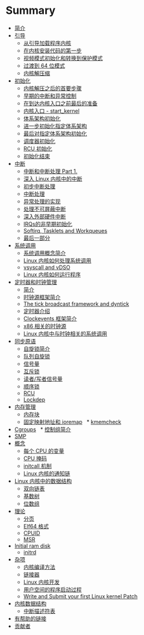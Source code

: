 # Summary

* [简介](README.md)
* [引导](Booting/README.md)
   * [从引导加载程序内核](Booting/linux-bootstrap-1.md)
   * [在内核安装代码的第一步](Booting/linux-bootstrap-2.md)
   * [视频模式初始化和转换到保护模式](Booting/linux-bootstrap-3.md)
   * [过渡到 64 位模式](Booting/linux-bootstrap-4.md)
   * [内核解压缩](Booting/linux-bootstrap-5.md)
* [初始化](Initialization/README.md)
   * [内核解压之后的首要步骤](Initialization/linux-initialization-1.md)
   * [早期的中断和异常控制](Initialization/linux-initialization-2.md)
   * [在到达内核入口之前最后的准备](Initialization/linux-initialization-3.md)
   * [内核入口 - start_kernel](Initialization/linux-initialization-4.md)
   * [体系架构初始化](Initialization/linux-initialization-5.md)
   * [进一步初始化指定体系架构](Initialization/linux-initialization-6.md)
   * [最后对指定体系架构初始化](Initialization/linux-initialization-7.md)
   * [调度器初始化](Initialization/linux-initialization-8.md)
   * [RCU 初始化](Initialization/linux-initialization-9.md)
   * [初始化结束](Initialization/linux-initialization-10.md)
* [中断](Interrupts/README.md)
   * [中断和中断处理 Part 1.](Interrupts/interrupts-1.md)
   * [深入 Linux 内核中的中断](Interrupts/interrupts-2.md)
   * [初步中断处理](Interrupts/interrupts-3.md)
   * [中断处理](Interrupts/interrupts-4.md)
   * [异常处理的实现](Interrupts/interrupts-5.md)
   * [处理不可屏蔽中断](Interrupts/interrupts-6.md)
   * [深入外部硬件中断](Interrupts/interrupts-7.md)
   * [IRQs的非早期初始化](Interrupts/interrupts-8.md)
   * [Softirq, Tasklets and Workqueues](Interrupts/interrupts-9.md)
   * [最后一部分](Interrupts/interrupts-10.md)
* [系统调用](SysCall/README.md)
    * [系统调用概念简介](SysCall/syscall-1.md)
    * [Linux 内核如何处理系统调用](SysCall/syscall-2.md)
    * [vsyscall and vDSO](SysCall/syscall-3.md)
    * [Linux 内核如何运行程序](SysCall/syscall-4.md)
* [定时器和时钟管理](Timers/README.md)
    * [简介](Timers/timers-1.md)
    * [时钟源框架简介](Timers/timers-2.md)
    * [The tick broadcast framework and dyntick](Timers/timers-3.md)
    * [定时器介绍](Timers/timers-4.md)
    * [Clockevents 框架简介](Timers/timers-5.md)
    * [x86 相关的时钟源](Timers/timers-6.md)
    * [Linux 内核中与时钟相关的系统调用](Timers/timers-7.md)
* [同步原语](SyncPrim/README.md)
    * [自旋锁简介](SyncPrim/sync-1.md)
    * [队列自旋锁](SyncPrim/sync-2.md)
    * [信号量](SyncPrim/sync-3.md)
    * [互斥锁](SyncPrim/sync-4.md)
    * [读者/写者信号量](SyncPrim/sync-5.md)
    * [顺序锁](SyncPrim/sync-6.md)
    * [RCU]()
    * [Lockdep]()
* [内存管理](MM/README.md)
   * [内存块](MM/linux-mm-1.md)
   * [固定映射地址和 ioremap](MM/linux-mm-2.md)
   * [kmemcheck](MM/linux-mm-3.md)
* [Cgroups](Cgroups/README.md)
   * [控制组简介](Cgroups/cgroups1.md)
* [SMP]()
* [概念](Concepts/README.md)
   * [每个 CPU 的变量](Concepts/per-cpu.md)
   * [CPU 掩码](Concepts/cpumask.md)
   * [initcall 机制](Concepts/initcall.md)
   * [Linux 内核的通知链](Concepts/notification_chains.md)
* [Linux 内核中的数据结构](DataStructures/README.md)
   * [双向链表](DataStructures/dlist.md)
   * [基数树](DataStructures/radix-tree.md)
   * [位数组](DataStructures/bitmap.md)
* [理论](Theory/README.md)
   * [分页](Theory/Paging.md)
   * [Elf64 格式](Theory/ELF.md)
   * [CPUID]()
   * [MSR]()
* [Initial ram disk]()
   * [initrd]()
* [杂项](Misc/README.md)
    * [内核编译方法](Misc/how_kernel_compiled.md)
    * [链接器](Misc/linkers.md)
    * [Linux 内核开发](Misc/contribute.md)
    * [用户空间的程序启动过程](Misc/program_startup.md)
    * [Write and Submit your first Linux kernel Patch]()    
* [内核数据结构](KernelStructures/README.md)
    * [中断描述符表](KernelStructures/idt.md)
* [有帮助的链接](LINKS.md)
* [贡献者](contributors.md)
